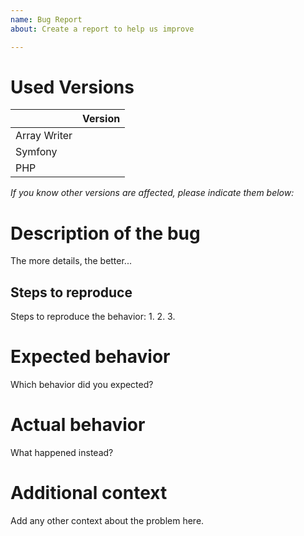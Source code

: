 ```yaml
---
name: Bug Report
about: Create a report to help us improve

---
```

# Used Versions

|    | Version
| --- | ---
| Array Writer |
| Symfony |
| PHP |

*If you know other versions are affected, please indicate them below:*

# Description of the bug
The more details, the better...

## Steps to reproduce
Steps to reproduce the behavior:
1.
2.
3.

# Expected behavior
Which behavior did you expected?

# Actual behavior
What happened instead?

# Additional context
Add any other context about the problem here.
